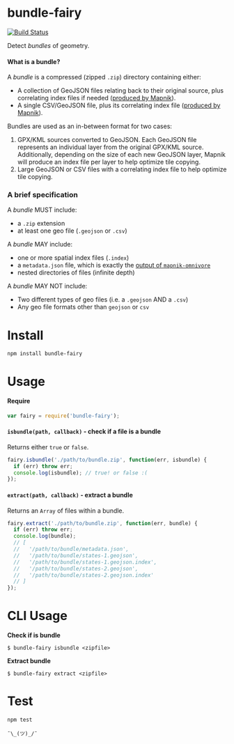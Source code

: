 # bundle-fairy

[![Build Status](https://travis-ci.com/mapbox/bundle-fairy.svg?token=wqR3RcWUEprcQ1ttsgiP&branch=master)](https://travis-ci.com/mapbox/bundle-fairy)

Detect *bundles* of geometry.

#### What is a bundle?
A *bundle* is a compressed (zipped `.zip`) directory containing either:
- A collection of GeoJSON files relating back to their original source, plus correlating index files if needed ([produced by Mapnik](https://github.com/mapnik/mapnik/tree/master/utils/mapnik-index)).
- A single CSV/GeoJSON file, plus its correlating index file ([produced by Mapnik](https://github.com/mapnik/mapnik/tree/master/utils/mapnik-index)). 

Bundles are used as an in-between format for two cases:

1. GPX/KML sources converted to GeoJSON. Each GeoJSON file represents an individual layer from the original GPX/KML source. Additionally, depending on the size of each new GeoJSON layer, Mapnik will produce an index file per layer to help optimize tile copying.
2. Large GeoJSON or CSV files with a correlating index file to help optimize tile copying.

### A brief specification

A *bundle* MUST include:

* a `.zip` extension
* at least one geo file (`.geojson` or `.csv`)

A *bundle* MAY include:

* one or more spatial index files (`.index`)
* a `metadata.json` file, which is exactly the [output of `mapnik-omnivore`](https://github.com/mapbox/mapnik-omnivore#example-of-returned-metadata)
* nested directories of files (infinite depth)

A *bundle* MAY NOT include:

* Two different types of geo files (i.e. a `.geojson` AND a `.csv`)
* Any geo file formats other than `geojson` or `csv`

# Install

```
npm install bundle-fairy
```

# Usage

#### Require

```javascript
var fairy = require('bundle-fairy');
```

#### `isbundle(path, callback)` - check if a file is a bundle

Returns either `true` or `false`.

```javascript
fairy.isbundle('./path/to/bundle.zip', function(err, isbundle) {
  if (err) throw err;
  console.log(isbundle); // true! or false :(
});
```

#### `extract(path, callback)` - extract a bundle

Returns an `Array` of files within a bundle.

```javascript
fairy.extract('./path/to/bundle.zip', function(err, bundle) {
  if (err) throw err;
  console.log(bundle);
  // [ 
  //   '/path/to/bundle/metadata.json',
  //   '/path/to/bundle/states-1.geojson',
  //   '/path/to/bundle/states-1.geojson.index',
  //   '/path/to/bundle/states-2.geojson',
  //   '/path/to/bundle/states-2.geojson.index' 
  // ]
});
```

# CLI Usage

**Check if is bundle**
```
$ bundle-fairy isbundle <zipfile>
```

**Extract bundle**
```
$ bundle-fairy extract <zipfile>
```

# Test

```bash
npm test
```

`¯\_(ツ)_/¯`